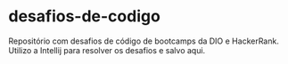 # desafios-de-codigo
Repositório com desafios de código de bootcamps da DIO e HackerRank. Utilizo a Intellij para resolver os desafios e salvo aqui.
